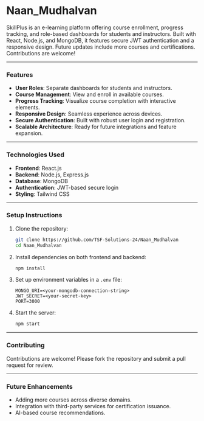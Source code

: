 # Naan_Mudhalvan
SkillPlus is an e-learning platform offering course enrollment, progress tracking, and role-based dashboards for students and instructors. Built with React, Node.js, and MongoDB, it features secure JWT authentication and a responsive design. Future updates include more courses and certifications. Contributions are welcome! 

---

### **Features**  
- **User Roles**: Separate dashboards for students and instructors.  
- **Course Management**: View and enroll in available courses.  
- **Progress Tracking**: Visualize course completion with interactive elements.  
- **Responsive Design**: Seamless experience across devices.  
- **Secure Authentication**: Built with robust user login and registration.  
- **Scalable Architecture**: Ready for future integrations and feature expansion.  

---

### **Technologies Used**  
- **Frontend**: React.js  
- **Backend**: Node.js, Express.js  
- **Database**: MongoDB  
- **Authentication**: JWT-based secure login  
- **Styling**: Tailwind CSS  

---

### **Setup Instructions**  
1. Clone the repository:  
   ```bash
   git clone https://github.com/TSF-Solutions-24/Naan_Mudhalvan
   cd Naan_Mudhalvan
   ```  
2. Install dependencies on both frontend and backend:  
   ```bash
   npm install
   ```  
3. Set up environment variables in a `.env` file:  
   ```plaintext
   MONGO_URI=<your-mongodb-connection-string>
   JWT_SECRET=<your-secret-key>
   PORT=3000
   ```  
4. Start the server:  
   ```bash
   npm start
   ```  

---

### **Contributing**  
Contributions are welcome! Please fork the repository and submit a pull request for review.  

---

### **Future Enhancements**  
- Adding more courses across diverse domains.  
- Integration with third-party services for certification issuance.  
- AI-based course recommendations.  




